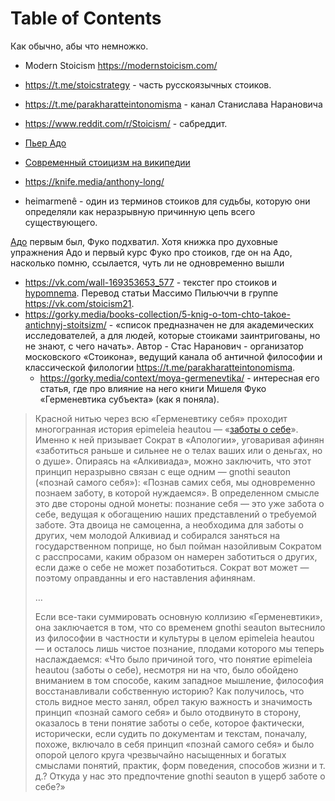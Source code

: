 
# Table of Contents



<div class="preview" id="org0bb290f">
<p>
Как обычно, абы что немножко.
</p>

</div>

-   Modern Stoicism <https://modernstoicism.com/>
-   <https://t.me/stoicstrategy> - часть русскоязычных стоиков.
-   <https://t.me/parakharatteintonomisma> - канал Станислава Нарановича
-   <https://www.reddit.com/r/Stoicism/> - сабреддит.

-   [Пьер Адо](../reading/20210605145116-пьер_адо.publ.md)
-   [Современный стоицизм на википедии](https://ru.wikipedia.org/wiki/%D0%A1%D0%BE%D0%B2%D1%80%D0%B5%D0%BC%D0%B5%D0%BD%D0%BD%D1%8B%D0%B9_%D1%81%D1%82%D0%BE%D0%B8%D1%86%D0%B8%D0%B7%D0%BC)
-   <https://knife.media/anthony-long/>

-   heimarmenê - один из терминов стоиков для судьбы, которую они определяли как неразрывную причинную цепь всего существующего.

[Адо](../reading/20210605145116-пьер_адо.publ.md) первым был, Фуко подхватил. Хотя книжка про духовные упражнения Адо и первый курс Фуко про стоиков, где он на Адо, насколько помню, ссылается, чуть ли не одновременно вышли

-   <https://vk.com/wall-169353653_577> - текстег про стоиков и [hypomnema](../texts/20210721061342-hypomnemata_и_прочие_сборники_выписок.publ.md). Перевод статьи Массимо Пильюччи в группе <https://vk.com/stoicism21>.
-   <https://gorky.media/books-collection/5-knig-o-tom-chto-takoe-antichnyj-stoitsizm/> - «список предназначен не для академических исследователей, а для людей, которые стоиками заинтригованы, но не знают, с чего начать». Автор - Стас Наранович - организатор московского «Стоикона», ведущий канала об античной философии и классической филологии <https://t.me/parakharatteintonomisma>.
    -   <https://gorky.media/context/moya-germenevtika/> - интересная его статья, где про влияние на него книги Мишеля Фуко «Герменевтика субъекта» (как я поняла).

> Красной нитью через всю «Герменевтику себя» проходит многогранная история epimeleia heautou — «[заботы о себе](../selfrelations/20200816235900-забота_о_себе.md)». Именно к ней призывает Сократ в «Апологии», уговаривая афинян «заботиться раньше и сильнее не о телах ваших или о деньгах, но о душе». Опираясь на «Алкивиада», можно заключить, что этот принцип неразрывно связан с еще одним — gnothi seauton («познай самого себя»): «Познав самих себя, мы одновременно познаем заботу, в которой нуждаемся». В определенном смысле это две стороны одной монеты: познание себя — это уже забота о себе, ведущая к обогащению наших представлений о требуемой заботе. Эта двоица не самоценна, а необходима для заботы о других, чем молодой Алкивиад и собирался заняться на государственном поприще, но был пойман назойливым Сократом с расспросами, каким образом он намерен заботиться о других, если даже о себе не может позаботиться. Сократ вот может — поэтому оправданны и его наставления афинянам.
> 
> &#x2026;
> 
> Если все-таки суммировать основную коллизию «Герменевтики», она заключается в том, что со временем gnothi seauton вытеснило из философии в частности и культуры в целом epimeleia heautou — и осталось лишь чистое познание, плодами которого мы теперь наслаждаемся: «Что было причиной того, что понятие epimeleia heautou (заботы о себе), несмотря ни на что, было обойдено вниманием в том способе, каким западное мышление, философия восстанавливали собственную историю? Как получилось, что столь видное место занял, обрел такую важность и значимость принцип «познай самого себя» и было отодвинуто в сторону, оказалось в тени понятие заботы о себе, которое фактически, исторически, если судить по документам и текстам, поначалу, похоже, включало в себя принцип «познай самого себя» и было опорой целого круга чрезвычайно насыщенных и богатых смыслами понятий, практик, форм поведения, способов жизни и т. д.? Откуда у нас это предпочтение gnothi seauton в ущерб заботе о себе?»


